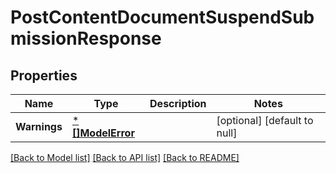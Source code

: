 # PostContentDocumentSuspendSubmissionResponse

## Properties
Name | Type | Description | Notes
------------ | ------------- | ------------- | -------------
**Warnings** | [***[]ModelError**](array.md) |  | [optional] [default to null]

[[Back to Model list]](../README.md#documentation-for-models) [[Back to API list]](../README.md#documentation-for-api-endpoints) [[Back to README]](../README.md)

